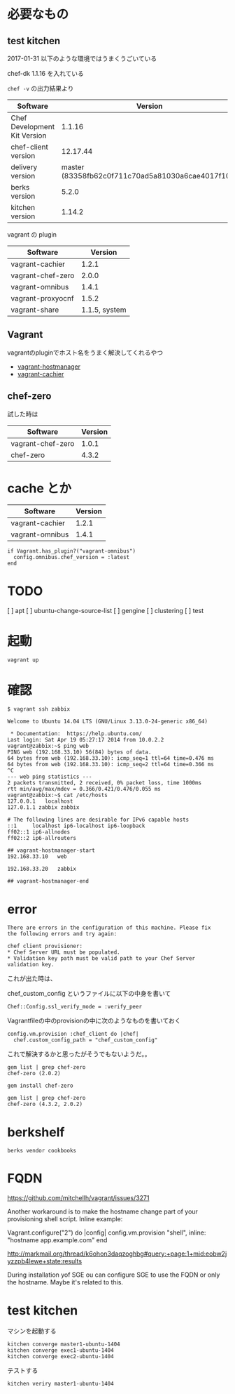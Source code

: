 # 必要なもの

## test kitchen

2017-01-31 以下のような環境ではうまくうごいている

chef-dk 1.1.16 を入れている

`chef -v` の出力結果より

|Software|Version|
| ---- | ---- |
|Chef Development Kit Version|1.1.16|
|chef-client version|12.17.44|
|delivery version|master (83358fb62c0f711c70ad5a81030a6cae4017f103)|
|berks version|5.2.0|
|kitchen version|1.14.2|

vagrant の plugin

|Software|Version|
| ---- | ---- |
|vagrant-cachier|1.2.1|
|vagrant-chef-zero|2.0.0|
|vagrant-omnibus|1.4.1|
|vagrant-proxyocnf|1.5.2|
|vagrant-share|1.1.5, system|

## Vagrant

vagrantのpluginでホスト名をうまく解決してくれるやつ
* [vagrant-hostmanager](https://github.com/jyokyoku/vagrant-hostmanager)
* [vagrant-cachier](https://github.com/fgrehm/vagrant-cachier)



## chef-zero

試した時は

|Software|Version|
| ---- | ---- |
|vagrant-chef-zero|1.0.1|
|chef-zero|4.3.2|

# cache とか

|Software|Version|
| ---- | ---- |
|vagrant-cachier|1.2.1|
|vagrant-omnibus|1.4.1|

```
if Vagrant.has_plugin?("vagrant-omnibus")
  config.omnibus.chef_version = :latest
end
```

# TODO
[ ] apt
[ ] ubuntu-change-source-list
[ ] gengine
[ ] clustering
[ ] test

# 起動

```
vagrant up
```

# 確認

```
$ vagrant ssh zabbix

Welcome to Ubuntu 14.04 LTS (GNU/Linux 3.13.0-24-generic x86_64)

 * Documentation:  https://help.ubuntu.com/
Last login: Sat Apr 19 05:27:17 2014 from 10.0.2.2
vagrant@zabbix:~$ ping web
PING web (192.168.33.10) 56(84) bytes of data.
64 bytes from web (192.168.33.10): icmp_seq=1 ttl=64 time=0.476 ms
64 bytes from web (192.168.33.10): icmp_seq=2 ttl=64 time=0.366 ms
^C
--- web ping statistics ---
2 packets transmitted, 2 received, 0% packet loss, time 1000ms
rtt min/avg/max/mdev = 0.366/0.421/0.476/0.055 ms
vagrant@zabbix:~$ cat /etc/hosts
127.0.0.1	localhost
127.0.1.1 zabbix zabbix

# The following lines are desirable for IPv6 capable hosts
::1     localhost ip6-localhost ip6-loopback
ff02::1 ip6-allnodes
ff02::2 ip6-allrouters

## vagrant-hostmanager-start
192.168.33.10	web

192.168.33.20	zabbix

## vagrant-hostmanager-end
```
# error

```
There are errors in the configuration of this machine. Please fix
the following errors and try again:

chef client provisioner:
* Chef Server URL must be populated.
* Validation key path must be valid path to your Chef Server validation key.
```
これが出た時は、

chef_custom_config というファイルに以下の中身を書いて

```
Chef::Config.ssl_verify_mode = :verify_peer
```
Vagrantfileの中のprovisionの中に次のようなものを書いておく

```
config.vm.provision :chef_client do |chef|
  chef.custom_config_path = "chef_custom_config"
```

これで解決するかと思ったがそうでもないようだ。。

```
gem list | grep chef-zero
chef-zero (2.0.2)
```

```
gem install chef-zero
```

```
gem list | grep chef-zero
chef-zero (4.3.2, 2.0.2)
```


# berkshelf
```
berks vendor cookbooks
```


# FQDN

https://github.com/mitchellh/vagrant/issues/3271


Another workaround is to make the hostname change part of your provisioning shell script. Inline example:

Vagrant.configure("2") do |config|
  config.vm.provision "shell", inline: "hostname app.example.com"
end


http://markmail.org/thread/k6ohon3daqzoghbg#query:+page:1+mid:eobw2jyzzpb4lewe+state:results

 During installation yof SGE ou can configure SGE to use the FQDN or only the hostname. Maybe it's related to this.


# test kitchen

マシンを起動する

```
kitchen converge master1-ubuntu-1404
kitchen converge exec1-ubuntu-1404
kitchen converge exec2-ubuntu-1404
```

テストする

```
kitchen veriry master1-ubuntu-1404
```
